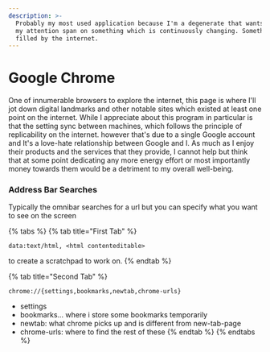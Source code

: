 ```yaml
---
description: >-
  Probably my most used application because I'm a degenerate that wants to spend
  my attention span on something which is continuously changing. Something
  filled by the internet.
---
```


# Google Chrome

One of innumerable browsers to explore the internet, this page is where I'll jot down digital landmarks and other notable sites which existed at least one point on the internet. While I appreciate about this program in particular is that the setting sync between machines,  which follows the principle of replicability on the internet.  however that's due to a single Google account and It's a love-hate relationship between Google and I. As much as I enjoy their products and the services that they provide, I cannot help but think that at some point dedicating any more energy effort or most importantly money towards them would be a detriment to my overall well-being.

### Address Bar Searches

Typically the omnibar searches for a url but you can specify what you want to see on the screen

{% tabs %}
{% tab title="First Tab" %}


```text
data:text/html, <html contenteditable>
```

to create a scratchpad to work on.
{% endtab %}

{% tab title="Second Tab" %}


```text
chrome://{settings,bookmarks,newtab,chrome-urls}
```

* settings 
* bookmarks... where i store some bookmarks temporarily
* newtab: what chrome picks up and is different from new-tab-page
* chrome-urls: where to find the rest of these
{% endtab %}
{% endtabs %}











